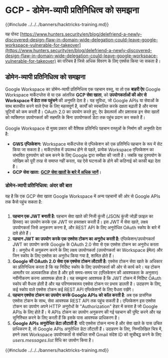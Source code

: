 # GCP - डोमेन-व्यापी प्रतिनिधित्व को समझना

{{#include ../../../banners/hacktricks-training.md}}

यह पोस्ट [https://www.hunters.security/en/blog/delefriend-a-newly-discovered-design-flaw-in-domain-wide-delegation-could-leave-google-workspace-vulnerable-for-takeover](https://www.hunters.security/en/blog/delefriend-a-newly-discovered-design-flaw-in-domain-wide-delegation-could-leave-google-workspace-vulnerable-for-takeover) का परिचय है जिसे अधिक विवरण के लिए एक्सेस किया जा सकता है।

## **डोमेन-व्यापी प्रतिनिधित्व को समझना**

Google Workspace का डोमेन-व्यापी प्रतिनिधित्व एक पहचान वस्तु, या तो एक **बाहरी ऐप** Google Workspace मार्केटप्लेस से या एक आंतरिक **GCP सेवा खाता**, को **उपयोगकर्ताओं की ओर से Workspace में डेटा तक पहुंचने** की अनुमति देता है। यह सुविधा, जो Google APIs या सेवाओं के साथ बातचीत करने वाले ऐप्स के लिए महत्वपूर्ण है, कार्यों को स्वचालित करके दक्षता बढ़ाती है और मानव त्रुटियों को कम करती है। OAuth 2.0 का उपयोग करते हुए, ऐप डेवलपर्स और प्रशासक इन सेवा खातों को व्यक्तिगत उपयोगकर्ता की सहमति के बिना उपयोगकर्ता डेटा तक पहुंच प्रदान कर सकते हैं।\
\
Google Workspace दो मुख्य प्रकार की वैश्विक प्रतिनिधि पहचान वस्तुओं के निर्माण की अनुमति देता है:

- **GWS एप्लिकेशन:** Workspace मार्केटप्लेस से एप्लिकेशन को एक प्रतिनिधि पहचान के रूप में सेट किया जा सकता है। मार्केटप्लेस में उपलब्ध होने से पहले, प्रत्येक Workspace एप्लिकेशन का संभावित दुरुपयोग को कम करने के लिए Google द्वारा समीक्षा की जाती है। जबकि यह दुरुपयोग के जोखिम को पूरी तरह से समाप्त नहीं करता, यह ऐसे घटनाओं के होने की कठिनाई को काफी बढ़ा देता है।
- **GCP सेवा खाता:** [**GCP सेवा खातों के बारे में अधिक जानें**](../gcp-basic-information/#service-accounts)।

### **डोमेन-व्यापी प्रतिनिधित्व: अंदर की बात**

यह है कि एक GCP सेवा खाता Google Workspace में अन्य पहचानों की ओर से Google APIs तक कैसे पहुंच सकता है:

<figure><img src="../../../images/image (58).png" alt=""><figcaption></figcaption></figure>

1. **पहचान एक JWT बनाती है:** पहचान सेवा खाते की निजी कुंजी (JSON कुंजी जोड़ी फ़ाइल का हिस्सा) का उपयोग करके एक JWT पर हस्ताक्षर करती है। इस JWT में सेवा खाते, लक्ष्य उपयोगकर्ता जिसे अनुकरण करना है, और REST API के लिए अनुरोधित OAuth स्कोप के बारे में दावे होते हैं।
2. **पहचान JWT का उपयोग करके एक एक्सेस टोकन का अनुरोध करती है:** एप्लिकेशन/उपयोगकर्ता JWT का उपयोग करके Google के OAuth 2.0 सेवा से एक एक्सेस टोकन का अनुरोध करता है। अनुरोध में अनुकरण करने के लिए लक्ष्य उपयोगकर्ता (उपयोगकर्ता का Workspace ईमेल) और जिन स्कोप के लिए एक्सेस का अनुरोध किया गया है, शामिल होते हैं।
3. **Google की OAuth 2.0 सेवा एक एक्सेस टोकन लौटाती है:** एक्सेस टोकन सेवा खाते के अधिकार का प्रतिनिधित्व करता है कि वह निर्दिष्ट स्कोप के लिए उपयोगकर्ता की ओर से कार्य करे। यह टोकन आमतौर पर अल्पकालिक होता है और इसे समय-समय पर (एप्लिकेशन की आवश्यकता के अनुसार) नवीनीकरण करना आवश्यक होता है। यह समझना आवश्यक है कि JWT टोकन में निर्दिष्ट OAuth स्कोप की वैधता होती है और यह परिणामस्वरूप एक्सेस टोकन पर प्रभाव डालती है। उदाहरण के लिए, कई स्कोप वाले एक्सेस टोकन कई REST API एप्लिकेशनों के लिए वैधता रखेंगे।
4. **पहचान एक्सेस टोकन का उपयोग करके Google APIs को कॉल करती है**: अब एक प्रासंगिक एक्सेस टोकन के साथ, सेवा आवश्यक REST API तक पहुंच सकती है। एप्लिकेशन इस एक्सेस टोकन का उपयोग अपने HTTP अनुरोधों के "Authorization" हेडर में करता है जो Google APIs के लिए होते हैं। ये APIs टोकन का उपयोग अनुकरण की गई पहचान की पुष्टि करने और यह सुनिश्चित करने के लिए करती हैं कि इसके पास आवश्यक प्राधिकरण है।
5. **Google APIs अनुरोधित डेटा लौटाती हैं**: यदि एक्सेस टोकन मान्य है और सेवा खाते के पास उचित प्राधिकरण है, तो Google APIs अनुरोधित डेटा लौटाती हैं। उदाहरण के लिए, निम्नलिखित चित्र में, हमने लक्ष्य Workspace उपयोगकर्ता से संबंधित सभी Gmail संदेश ID को सूचीबद्ध करने के लिए _users.messages.list_ विधि का उपयोग किया है।

{{#include ../../../banners/hacktricks-training.md}}
